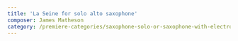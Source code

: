 ```yaml
---
title: 'La Seine for solo alto saxophone'
composer: James Matheson
category: /premiere-categories/saxophone-solo-or-saxophone-with-electronics-piano-or-orchestra
---
```

